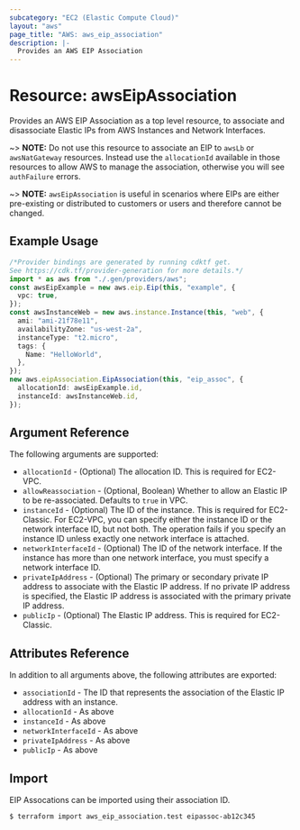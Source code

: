 ```yaml
---
subcategory: "EC2 (Elastic Compute Cloud)"
layout: "aws"
page_title: "AWS: aws_eip_association"
description: |-
  Provides an AWS EIP Association
---
```


# Resource: awsEipAssociation

Provides an AWS EIP Association as a top level resource, to associate and
disassociate Elastic IPs from AWS Instances and Network Interfaces.

\~> **NOTE:** Do not use this resource to associate an EIP to `awsLb` or `awsNatGateway` resources. Instead use the `allocationId` available in those resources to allow AWS to manage the association, otherwise you will see `authFailure` errors.

\~> **NOTE:** `awsEipAssociation` is useful in scenarios where EIPs are either
pre-existing or distributed to customers or users and therefore cannot be changed.

## Example Usage

```typescript
/*Provider bindings are generated by running cdktf get.
See https://cdk.tf/provider-generation for more details.*/
import * as aws from "./.gen/providers/aws";
const awsEipExample = new aws.eip.Eip(this, "example", {
  vpc: true,
});
const awsInstanceWeb = new aws.instance.Instance(this, "web", {
  ami: "ami-21f78e11",
  availabilityZone: "us-west-2a",
  instanceType: "t2.micro",
  tags: {
    Name: "HelloWorld",
  },
});
new aws.eipAssociation.EipAssociation(this, "eip_assoc", {
  allocationId: awsEipExample.id,
  instanceId: awsInstanceWeb.id,
});

```

## Argument Reference

The following arguments are supported:

* `allocationId` - (Optional) The allocation ID. This is required for EC2-VPC.
* `allowReassociation` - (Optional, Boolean) Whether to allow an Elastic IP to
  be re-associated. Defaults to `true` in VPC.
* `instanceId` - (Optional) The ID of the instance. This is required for
  EC2-Classic. For EC2-VPC, you can specify either the instance ID or the
  network interface ID, but not both. The operation fails if you specify an
  instance ID unless exactly one network interface is attached.
* `networkInterfaceId` - (Optional) The ID of the network interface. If the
  instance has more than one network interface, you must specify a network
  interface ID.
* `privateIpAddress` - (Optional) The primary or secondary private IP address
  to associate with the Elastic IP address. If no private IP address is
  specified, the Elastic IP address is associated with the primary private IP
  address.
* `publicIp` - (Optional) The Elastic IP address. This is required for EC2-Classic.

## Attributes Reference

In addition to all arguments above, the following attributes are exported:

* `associationId` - The ID that represents the association of the Elastic IP
  address with an instance.
* `allocationId` - As above
* `instanceId` - As above
* `networkInterfaceId` - As above
* `privateIpAddress` - As above
* `publicIp` - As above

## Import

EIP Assocations can be imported using their association ID.

```console
$ terraform import aws_eip_association.test eipassoc-ab12c345
```

